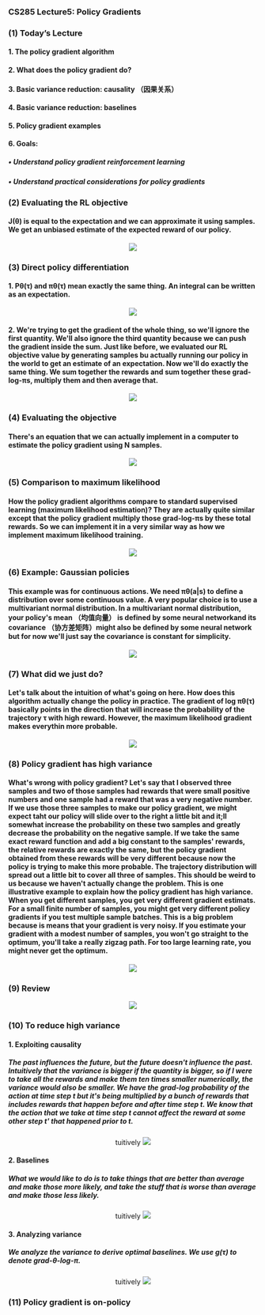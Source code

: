 ### CS285 Lecture5: Policy Gradients
### (1) Today’s Lecture
#### 1. The policy gradient algorithm
#### 2. What does the policy gradient do?
#### 3. Basic variance reduction: causality （因果关系）
#### 4. Basic variance reduction: baselines
#### 5. Policy gradient examples
#### 6. Goals:
##### • Understand policy gradient reinforcement learning 
##### • Understand practical considerations for policy gradients
### (2) Evaluating the RL objective
#### J(θ) is equal to the expectation and we can approximate it using samples. We get an unbiased estimate of the expected reward of our policy.
<p align="center">
<img src="/images/66.png"><br/>
</p>

### (3) Direct policy differentiation
#### 1. Pθ(τ) and πθ(τ) mean exactly the same thing. An integral can be written as an expectation.
<p align="center">
<img src="/images/67.png"><br/>
</p>

#### 2. We're trying to get the gradient of the whole thing, so we'll ignore the first quantity. We'll also ignore the third quantity because we can push the gradient inside the sum. Just like before, we evaluated our RL objective value by generating samples bu actually running our policy in the world to get an estimate of an expectation. Now we'll do exactly the same thing. We sum together the rewards and sum together these grad-log-πs, multiply them and then average that.
<p align="center">
<img src="/images/68.png"><br/>
</p>

### (4) Evaluating the objective
#### There's an equation that we can actually implement in a computer to estimate the policy gradient using N samples.
<p align="center">
<img src="/images/69.png"><br/>
</p>

### (5) Comparison to maximum likelihood
#### How the policy gradient algorithms compare to standard supervised learning (maximum likelihood estimation)? They are actually quite similar except that the policy gradient multiply those grad-log-πs by these total rewards. So we can implement it in a very similar way as how we implement maximum likelihood training.
<p align="center">
<img src="/images/70.png"><br/>
</p>

### (6) Example: Gaussian policies
#### This example was for continuous actions. We need πθ(a|s) to define a distribution over some continuous value. A very popular choice is to use a multivariant normal distribution. In a multivariant normal distribution, your policy's mean （均值向量） is defined by some neural networkand its covariance （协方差矩阵）might also be defined by some neural network but for now we'll just say the covariance is constant for simplicity. 
<p align="center">
<img src="/images/71.png"><br/>
</p>

### (7) What did we just do?
#### Let's talk about the intuition of what's going on here. How does this algorithm actually change the policy in practice. The gradient of log πθ(τ) basically points in the direction that will increase the probability of the trajectory τ with high reward. However, the maximum likelihood gradient makes everythin more probable.
<p align="center">
<img src="/images/72.png"><br/>
</p>

### (8) Policy gradient has high variance 
#### What's wrong with policy gradient? Let's say that I observed three samples and two of those samples had rewards that were small positive numbers and one sample had a reward that was a very negative number. If we use those three samples to make our policy gradient, we might expect taht our policy will slide over to the right a little bit and it;ll somewhat increase the probability on these two samples and greatly decrease the probability on the negative sample. If we take the same exact reward function and add a big constant to the samples' rewards, the relative rewards are exactly the same, but the policy gradient obtained from these rewards will be very different because now the policy is trying to make this more probable. The trajectory distribution will spread out a little bit to cover all three of samples. This should be weird to us because we haven't actually change the problem. This is one illustrative example to explain how the policy gradient has high variance. When you get different samples, you get very different gradient estimats. For a small finite number of samples, you might get very different policy gradients if you test multiple sample batches. This is a big problem because is means that your gradient is very noisy. If you estimate your gradient with a modest number of samples, you won't go straight to the optimum, you'll take a really zigzag path. For too large learning rate, you might never get the optimum.
<p align="center">
<img src="/images/73.png"><br/>
</p>

### (9) Review
<p align="center">
<img src="/images/74.png"><br/>
</p>

### (10) To reduce high variance
#### 1. Exploiting causality 
##### The past influences the future, but the future doesn't influence the past. Intuitively that the variance is bigger if the quantity is bigger, so if I were to take all the rewards and make them ten times smaller numerically, the variance would also be smaller. We have the grad-log probability of the action at time step t but it's being multiplied by a bunch of rewards that includes rewards that happen before and after time step t. We know that the action that we take at time step t cannot affect the reward at some other step t' that happened prior to t.
<p align="center">tuitively
<img src="/images/75.png"><br/>
</p>

#### 2. Baselines
##### What we would like to do is to take things that are better than average and make those more likely, and take the stuff that is worse than average and make those less likely.
<p align="center">tuitively
<img src="/images/76.png"><br/>
</p>

#### 3. Analyzing variance
##### We analyze the variance to derive optimal baselines. We use g(τ) to denote grad-θ-log-π.
<p align="center">tuitively
<img src="/images/77.png"><br/>
</p>

### (11) Policy gradient is on-policy
















